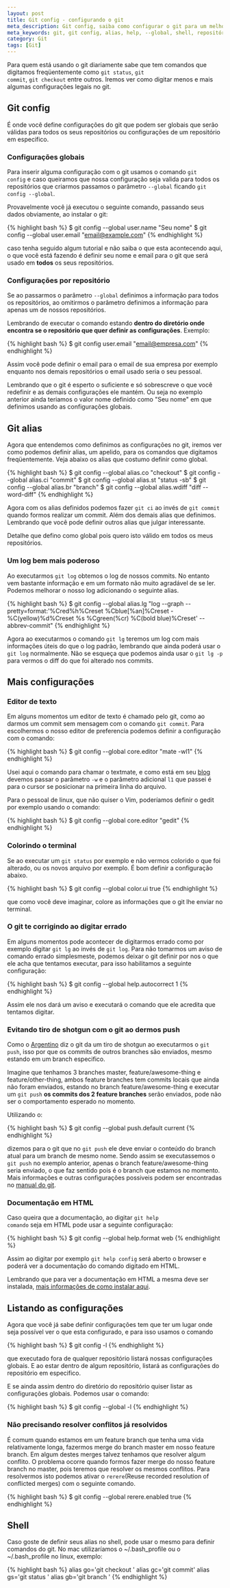 ```yaml
---
layout: post
title: Git config - configurando o git
meta_description: Git config, saiba como configurar o git para um melhor aproveitamento da ferramenta.
meta_keywords: git, git config, alias, help, --global, shell, repositório, global
category: Git
tags: [Git]
---
```


Para quem está usando o git diariamente sabe que tem comandos que digitamos freqüentemente como <code>git status</code>, <code>git commit</code>, <code>git checkout</code> entre outros. Iremos ver como digitar menos e mais algumas configurações legais no git.

## Git config

É onde você define configurações do git que podem ser globais que serão válidas para todos os seus repositórios ou configurações de um repositório em especifico.

### Configurações globais

Para inserir alguma configuração com o git usamos o comando <code>git config</code> e caso queiramos que nossa configuração seja valida para todos os repositórios que criarmos passamos o parâmetro <code>--global</code> ficando <code>git config --global</code>.

Provavelmente você já executou o seguinte comando, passando seus dados obviamente, ao instalar o git:

{% highlight bash %}
$ git config --global user.name "Seu nome"
$ git config --global user.email "email@example.com"
{% endhighlight %}

caso tenha seguido algum tutorial e não saiba o que esta acontecendo aqui, o que você está fazendo é definir seu nome e email para o git que será usado em **todos** os seus repositórios.

### Configurações por repositório

Se ao passarmos o parâmetro <code>--global</code> definimos a informação para todos os repositórios, ao omitirmos o parâmetro definimos a informação para apenas um de nossos repositórios.

Lembrando de executar o comando estando **dentro do diretório onde encontra se o repositório que quer definir as configurações**. Exemplo:

{% highlight bash %}
$ git config user.email "email@empresa.com"
{% endhighlight %}

Assim você pode definir o email para o email de sua empresa por exemplo enquanto nos demais repositórios o email usado seria o seu pessoal.

Lembrando que o git é esperto o suficiente e só sobrescreve o que você redefinir e as demais configurações ele mantém. Ou seja no exemplo anterior ainda teriamos o valor nome definido como "Seu nome" em que definimos usando as configurações globais.

## Git alias

Agora que entendemos como definimos as configurações no git, iremos ver como podemos definir alias, um apelido, para os comandos que digitamos freqüentemente. Veja abaixo os alias que costumo definir como global.

{% highlight bash %}
$ git config --global alias.co "checkout"
$ git config --global alias.ci "commit"
$ git config --global alias.st "status -sb"
$ git config --global alias.br "branch"
$ git config --global alias.wdiff "diff --word-diff"
{% endhighlight %}

Agora com os alias definidos podemos fazer <code>git ci</code> ao invés de <code>git commit</code> quando formos realizar um commit. Além dos demais alias que definimos. Lembrando que você pode definir outros alias que julgar interessante.

Detalhe que defino como global pois quero isto válido em todos os meus repositórios.

### Um log bem mais poderoso

Ao executarmos <code>git log</code> obtemos o log de nossos commits. No entanto vem bastante informação e em um formato não muito agradável de se ler. Podemos melhorar o nosso log adicionando o seguinte alias.

{% highlight bash %}
$ git config --global alias.lg "log --graph --pretty=format:'%Cred%h%Creset %Cblue[%an]%Creset -%C(yellow)%d%Creset %s %Cgreen(%cr) %C(bold blue)%Creset' --abbrev-commit"
{% endhighlight %}

Agora ao executarmos o comando <code>git lg</code> teremos um log com mais informações úteis do que o log padrão, lembrando que ainda poderá usar o <code>git log</code> normalmente.
Não se esqueça que podemos ainda usar o <code>git lg -p</code> para vermos o diff do que foi alterado nos commits.

## Mais configurações

### Editor de texto

Em alguns momentos um editor de texto é chamado pelo git, como ao darmos um commit sem mensagem com o comando <code>git commit</code>. Para escolhermos o nosso editor de preferencia podemos definir a configuração com o comando:

{% highlight bash %}
$ git config --global core.editor "mate -wl1"
{% endhighlight %}

Usei aqui o comando para chamar o textmate, e como está em seu [blog](http://blog.macromates.com/2005/textmate-shell-utility-tmmate/) devemos passar o parâmetro <code>-w</code> e o parâmetro adicional <code>l1</code> que passei é para o cursor se posicionar na primeira linha do arquivo.

Para o pessoal de linux, que não quiser o Vim, poderíamos definir o gedit por exemplo usando o comando:

{% highlight bash %}
$ git config --global core.editor "gedit"
{% endhighlight %}

### Colorindo o terminal

Se ao executar um <code>git status</code> por exemplo e não vermos colorido o que foi alterado, ou os novos arquivo por exemplo. É bom definir a configuração abaixo.

{% highlight bash %}
$ git config --global color.ui true
{% endhighlight %}

que como você deve imaginar, colore as informações que o git lhe enviar no terminal.

### O git te corrigindo ao digitar errado

Em alguns momentos pode acontecer de digitarmos errado como por exemplo digitar <code>git lg</code> ao invés de <code>git log</code>. Para não tomarmos um aviso de comando errado simplesmeste, podemos deixar o git definir por nos o que ele acha que tentamos executar, para isso habilitamos a seguinte configuração:

{% highlight bash %}
$ git config --global help.autocorrect 1
{% endhighlight %}

Assim ele nos dará um aviso e executará o comando que ele acredita que tentamos digitar.

### Evitando tiro de shotgun com o git ao dermos push

Como o [Argentino](http://twitter.com/argentinomota) diz o git da um tiro de shotgun ao executarmos o <code>git push</code>, isso por que os commits de outros branches são enviados, mesmo estando em um branch especifico.

Imagine que tenhamos 3 branches master, feature/awesome-thing e feature/other-thing, ambos feature branches tem commits locais que ainda não foram enviados, estando no branch feature/awesome-thing e executar um <code>git push</code> **os commits dos 2 feature branches** serão enviados, pode não ser o comportamento esperado no momento.

Utilizando o:

{% highlight bash %}
$ git config --global push.default current
{% endhighlight %}

dizemos para o git que no <code>git push</code> ele deve enviar o conteúdo do branch atual para um branch de mesmo nome. Sendo assim se executassemos o <code>git push</code> no exemplo anterior, apenas o branch feature/awesome-thing seria enviado, o que faz sentido pois é o branch que estamos no momento. Mais informações e outras configurações possiveis podem ser encontradas no [manual do git](http://schacon.github.com/git/git-config.html).

### Documentação em HTML

Caso queira que a documentação, ao digitar <code>git help comando</code> seja em HTML pode usar a seguinte configuração:

{% highlight bash %}
$ git config --global help.format web
{% endhighlight %}

Assim ao digitar por exemplo <code>git help config</code> será aberto o browser e poderá ver a documentação do comando digitado em HTML.

Lembrando que para ver a documentação em HTML a mesma deve ser instalada, [mais informações de como instalar aqui](http://help.github.com/install-git-html-help/).

## Listando as configurações

Agora que você já sabe definir configurações tem que ter um lugar onde seja possível ver o que esta configurado, e para isso usamos o comando

{% highlight bash %}
$ git config -l
{% endhighlight %}

que executado fora de qualquer repositório listará nossas configurações globais. E ao estar dentro de algum repositório, listará as configurações do repositório em especifico.

E se ainda assim dentro do diretório do repositório quiser listar as configurações globais. Podemos usar o comando:

{% highlight bash %}
$ git config --global -l
{% endhighlight %}

### Não precisando resolver conflitos já resolvidos

É comum quando estamos em um feature branch que tenha uma vida relativamente longa, fazermos merge do branch master em nosso feature branch. Em algum destes merges talvez tenhamos que resolver algum conflito. O problema ocorre quando formos fazer merge do nosso feature branch no master, pois teremos que resolver os mesmos conflitos. Para resolvermos isto podemos ativar o `rerere`(Reuse recorded resolution of conflicted merges) com o seguinte comando.

{% highlight bash %}
$ git config --global rerere.enabled true
{% endhighlight %}

## Shell

Caso goste de definir seus alias no shell, pode usar o mesmo para definir comandos do git. No mac utilizaríamos o ~/.bash_profile ou o ~/.bash_profile no linux, exemplo:

{% highlight bash %}
alias go='git checkout '
alias gc='git commit'
alias gs='git status '
alias gb='git branch '
{% endhighlight %}